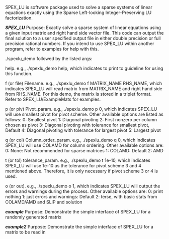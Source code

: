
SPEX_LU is software package used to solve a sparse systems of linear equations
exactly using the Sparse Left-looking Integer-Preserving LU factorization.

*********SPEX_LU*********
Purpose: Exactly solve a sparse system of linear equations using a given input
         matrix and right hand side vector file. This code can output the final
         solution to a user specified output file in either double precision or
         full precision rational numbers. If you intend to use SPEX_LU within
         another program, refer to examples for help with this.

./spexlu_demo followed by the listed args:

help. e.g., ./spexlu_demo help, which indicates to print to guideline
for using this function.

f (or file) Filename. e.g., ./spexlu_demo f MATRIX_NAME RHS_NAME, which indicates
SPEX_LU will read matrix from MATRIX_NAME and right hand side from RHS_NAME.
For this demo, the matrix is stored in a triplet format. Refer to
SPEX_LU/ExampleMats for examples.

p (or piv) Pivot_param. e.g., ./spexlu_demo p 0, which indicates SPEX_LU will use
smallest pivot for pivot scheme. Other available options are listed
as follows:
       0: Smallest pivot
       1: Diagonal pivoting
       2: First nonzero per column chosen as pivot
       3: Diagonal pivoting with tolerance for smallest pivot, Default
       4: Diagonal pivoting with tolerance for largest pivot
       5: Largest pivot

q (or col) Column_order_param. e.g., ./spexlu_demo q 0, which indicates SPEX_LU
will use COLAMD for column ordering. Other available options are:
       0: None: Not recommended for sparse matrices
       1: COLAMD: Default
       2: AMD

t (or tol) tolerance_param. e.g., ./spexlu_demo t 1e-10, which indicates SPEX_LU
will use 1e-10 as the tolerance for pivot scheme 3 and 4 mentioned above.
Therefore, it is only necessary if pivot scheme 3 or 4 is used.

o (or out). e.g., ./spexlu_demo o 1, which indicates SPEX_LU will output the
errors and warnings during the process. Other available options are:
       0: print nothing
       1: just errors and warnings: Default
       2: terse, with basic stats from COLAMD/AMD and SLIP and solution



*********example*********
Purpose: Demonstrate the simple interface of SPEX_LU for a randomly generated
         matrix

*********example2*********
Purpose: Demonstrate the simple interface of SPEX_LU for a matrix to be read in

